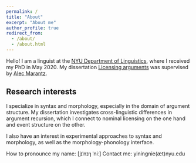 ```yaml
---
permalink: /
title: "About"
excerpt: "About me"
author_profile: true
redirect_from: 
  - /about/
  - /about.html
---
```


Hello! I am a linguist at the [NYU Department of Linguistics](http://linguistics.as.nyu.edu/), where I received my PhD in May 2020. My dissertation [Licensing arguments](https://ling.auf.net/lingbuzz/005283) was supervised by [Alec Marantz](https://wp.nyu.edu/morphlab/alec-marantz/).

Research interests
-----

I specialize in syntax and morphology, especially in the domain of argument structure. My dissertation investigates cross-linguistic differences in argument recursion, which I connect to nominal licensing on the one hand and event structure on the other.

I also have an interest in experimental approaches to syntax and morphology, as well as the morphology-phonology interface.

How to pronounce my name: [jɪˈnɪŋ ˈniː]
Contact me: yiningnie(æt)nyu.edu
